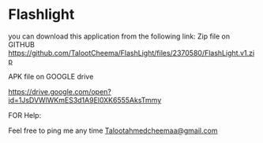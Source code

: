 # Flashlight
you can download this application from the following link:
Zip file  on GITHUB
https://github.com/TalootCheema/FlashLight/files/2370580/FlashLight.v1.zip

APK file on GOOGLE drive

https://drive.google.com/open?id=1JsDVWlWKmES3d1A9El0XK6555AksTmmy


FOR Help:

Feel free to ping me any time Talootahmedcheemaa@gmail.com
